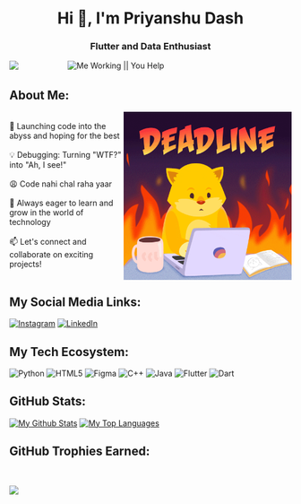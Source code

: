 

<h1 align="center">Hi 👋, I'm Priyanshu Dash</h1>
<h3 align="center">Flutter and Data Enthusiast</h3>
<img align="right" alt="Me Working || You Help" width="400" src="- Find & Share on GIPHY.gif">

<a href="https://visitcount.itsvg.in">
  <img src="https://visitcount.itsvg.in/api?id=Din0-1337&label=Profile%20Views&color=12&icon=5&pretty=false" /> 
</a>  


<!-- ## <img src="https://user-images.githubusercontent.com/74038190/216122041-518ac897-8d92-4c6b-9b3f-ca01dcaf38ee.png" alt="Fire" width="40" />  -->

## About Me:

<img align = "right" alt = coding man width = "300" src="giphy.gif">

<br>
🚀 Launching code into the abyss and hoping for the best <br><br>
💡 Debugging: Turning "WTF?" into "Ah, I see!" <br> <br>
😩 Code nahi chal raha yaar<br><br>
🌱 Always eager to learn and grow in the world of technology<br><br>
📫 Let's connect and collaborate on exciting projects!<br><br>

##  My Social Media Links:

[![Instagram](https://img.shields.io/badge/Instagram-%23E4405F.svg?logo=Instagram&logoColor=white)](https://www.instagram.com/priyanshudash14?igsh=MTEwMHl5eHF3anFkcg== ) 
[![LinkedIn](https://img.shields.io/badge/LinkedIn-%230077B5.svg?logo=linkedin&logoColor=white)](www.linkedin.com/in/priyanshu-dash-970983252)

## My Tech Ecosystem:

![Python](https://img.shields.io/badge/python-3670A0?style=for-the-badge&logo=python&logoColor=ffdd54) 
![HTML5](https://img.shields.io/badge/html5-%23E34F26.svg?style=for-the-badge&logo=html5&logoColor=white) 
![Figma](https://img.shields.io/badge/figma-%23F24E1E.svg?style=for-the-badge&logo=figma&logoColor=white) 
![C++](https://img.shields.io/badge/c++-%2300599C.svg?style=for-the-badge&logo=c%2B%2B&logoColor=white) 
![Java](https://img.shields.io/badge/java-%23ED8B00.svg?style=for-the-badge&logo=java&logoColor=white) 
![Flutter](https://img.shields.io/badge/flutter-%2302569B.svg?style=for-the-badge&logo=flutter&logoColor=white)
![Dart](https://img.shields.io/badge/dart-%230175C2.svg?style=for-the-badge&logo=dart&logoColor=white)

##  GitHub Stats:

<a href="https://github.com/Dino-1337/github-readme-stats"><img alt="My Github Stats" src="https://github-readme-stats-sigma-five.vercel.app/api?username=Dino-1337&show_icons=true&count_private=true&theme=react&hide_border=true&bg_color=0D1117" width="450" /></a>
  <a href="https://github.com/Dino-1337/github-readme-stats"><img alt="My Top Languages" src="https://github-readme-stats-sigma-five.vercel.app/api/top-langs/?username=Dino-1337&langs_count=8&count_private=true&layout=compact&theme=react&hide_border=true&bg_color=0D1117" width ="350" /></a>


##  GitHub Trophies Earned: 
<br>

![](https://github-profile-trophy.vercel.app/?username=Dino-1337&theme=dracula&no-frame=true&no-bg=false&margin-w=4)


